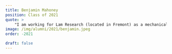 ```yaml
---
title: Benjamin Mahoney 
position: Class of 2021
quote: >
    "I am working for Lam Research (located in Fremont) as a mechanical engineer. My time in EWB taught me how to be accountable to others on projects both big and small, as well as the vital importance of understanding customer needs."
image: /img/alumni/2021/benjamin.jpeg
order: -2021

draft: false
---
```

